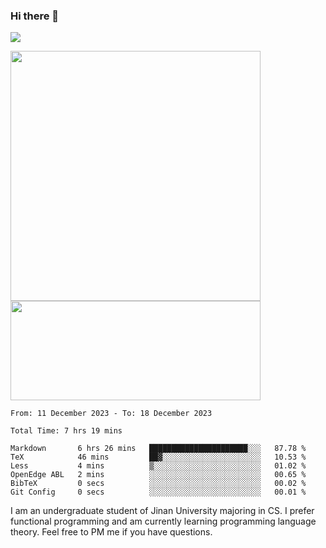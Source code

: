 ### Hi there 👋

<!--
**pe200012/pe200012** is a ✨ _special_ ✨ repository because its `README.md` (this file) appears on your GitHub profile.

Here are some ideas to get you started:

- 🔭 I’m currently working on ...
- 🌱 I’m currently learning ...
- 👯 I’m looking to collaborate on ...
- 🤔 I’m looking for help with ...
- 💬 Ask me about ...
- 📫 How to reach me: ...
- 😄 Pronouns: ...
- ⚡ Fun fact: ...
-->
![](https://www.codewars.com/users/pe200012/badges/large)
<p>
    <img width="400em" src="https://github-readme-stats-git-masterrstaa-rickstaa.vercel.app/api?username=pe200012&show_icons=true&icon_color=f44336&title_color=757de8&rank_icon=github">
    <img width="400em" height="159em" src="https://github-readme-stats-git-masterrstaa-rickstaa.vercel.app/api/top-langs/?username=pe200012&hide=html,cmake,css&title_color=757de8&layout=compact">
</p>

<!--START_SECTION:waka-->

```all_time
From: 11 December 2023 - To: 18 December 2023

Total Time: 7 hrs 19 mins

Markdown       6 hrs 26 mins   ██████████████████████░░░   87.78 %
TeX            46 mins         ██▓░░░░░░░░░░░░░░░░░░░░░░   10.53 %
Less           4 mins          ▒░░░░░░░░░░░░░░░░░░░░░░░░   01.02 %
OpenEdge ABL   2 mins          ░░░░░░░░░░░░░░░░░░░░░░░░░   00.65 %
BibTeX         0 secs          ░░░░░░░░░░░░░░░░░░░░░░░░░   00.02 %
Git Config     0 secs          ░░░░░░░░░░░░░░░░░░░░░░░░░   00.01 %
```

<!--END_SECTION:waka-->

I am an undergraduate student of Jinan University majoring in CS. I prefer functional programming and am currently learning programming language theory. Feel free to PM me if you have questions.
